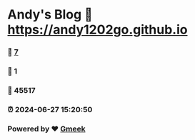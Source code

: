 # Andy's Blog :link: https://andy1202go.github.io 
### :page_facing_up: [7](https://andy1202go.github.io/tag.html) 
### :speech_balloon: 1 
### :hibiscus: 45517 
### :alarm_clock: 2024-06-27 15:20:50 
### Powered by :heart: [Gmeek](https://github.com/Meekdai/Gmeek)
